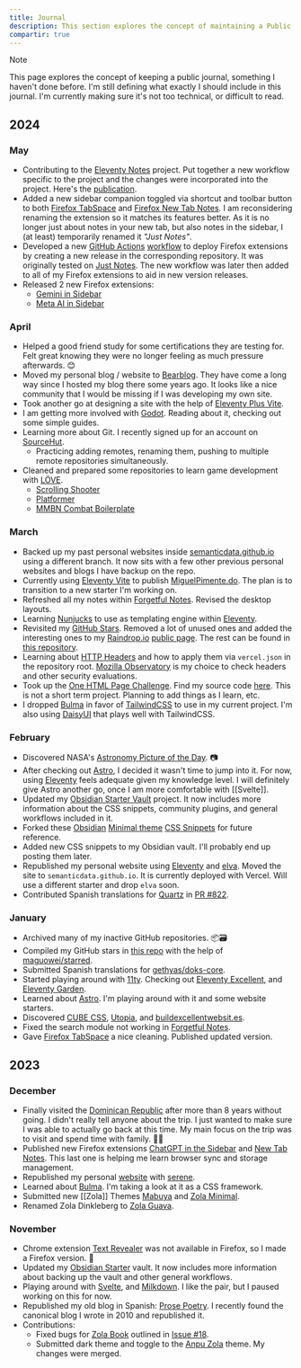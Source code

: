 ```yaml
---
title: Journal
description: This section explores the concept of maintaining a Public Journal.
compartir: true
---
```


> [!note]
> This page explores the concept of keeping a public journal, something I haven't done before. I'm still defining what exactly I should include in this journal. I'm currently making sure it's not too technical, or difficult to read.

## 2024

### May

- Contributing to the [Eleventy Notes](https://github.com/rothsandro/eleventy-notes) project. Put together a new workflow specific to the project and the changes were incorporated into the project. Here's the [publication](https://eleventy-notes.sandroroth.com/n/deployment/github-pages/).
- Added a new sidebar companion toggled via shortcut and toolbar button to both [Firefox TabSpace](https://github.com/semanticdata/firefox-tabspace) and [Firefox New Tab Notes](https://github.com/semanticdata/firefox-new-tab-notes). I am reconsidering renaming the extension so it matches its features better. As it is no longer just about notes in your new tab, but also notes in the sidebar, I (at least) temporarily renamed it _"Just Notes"_.
- Developed a new [GitHub Actions](https://github.com/features/actions) [workflow](https://github.com/semanticdata/firefox-new-tab-notes/blob/main/.github/workflows/web-ext-workflow.yml) to deploy Firefox extensions by creating a new release in the corresponding repository. It was originally tested on [Just Notes](https://github.com/semanticdata/firefox-new-tab-notes/blob/main/.github/workflows/web-ext-workflow.yml). The new workflow was later then added to all of my Firefox extensions to aid in new version releases.
- Released 2 new Firefox extensions:
 	- [Gemini in Sidebar](https://github.com/semanticdata/firefox-gemini-in-sidebar)
 	- [Meta AI in Sidebar](https://github.com/semanticdata/firefox-metaai-in-sidebar)

### April

- Helped a good friend study for some certifications they are testing for. Felt great knowing they were no longer feeling as much pressure afterwards. 😊
- Moved my personal blog / website to [Bearblog](https://bearblog.dev). They have come a long way since I hosted my blog there some years ago. It looks like a nice community that I would be missing if I was developing my own site.
- Took another go at designing a site with the help of [Eleventy Plus Vite](https://github.com/semanticdata/eleventy-plus-vite).
- I am getting more involved with [Godot](https://godotengine.org/). Reading about it, checking out some simple guides.
- Learning more about Git. I recently signed up for an account on [SourceHut](https://sr.ht).
 	- Practicing adding remotes, renaming them, pushing to multiple remote repositories simultaneously.
- Cleaned and prepared some repositories to learn game development with [LÖVE](https://love2d.org/).
 	- [Scrolling Shooter](https://github.com/semanticdata/love2d-scrolling-shooter)
 	- [Platformer](https://github.com/semanticdata/love2d-tutorial-platformer)
 	- [MMBN Combat Boilerplate](https://github.com/semanticdata/love2d-mmbn-combat-boilerplate)

### March

- Backed up my past personal websites inside [semanticdata.github.io](https://github.com/semanticdata/semanticdata.github.io) using a different branch. It now sits with a few other previous personal websites and blogs I have backup on the repo.
- Currently using [Eleventy Vite](https://github.com/matthiasott/eleventy-plus-vite) to publish [MiguelPimente.do](https://miguelpimentel.do). The plan is to transition to a new starter I'm working on.
- Refreshed all my notes within [Forgetful Notes](https://forgetfulnotes.com/). Revised the desktop layouts.
- Learning [Nunjucks](https://mozilla.github.io/nunjucks/) to use as templating engine within [Eleventy](https://www.11ty.dev/).
- Revisited my [GitHub Stars](https://github.com/semanticdata/github-stars). Removed a lot of unused ones and added the interesting ones to my [Raindrop.io](https://rindrop.io) [public page](https://raindrop.io/SemanticData). The rest can be found in [this repository](https://github.com/semanticdata/github-stars).
- Learning about [HTTP Headers](https://vercel.com/docs/edge-network/headers) and how to apply them via `vercel.json` in the repository root. [Mozilla Observatory](https://observatory.mozilla.org/) is my choice to check headers and other security evaluations.
- Took up the [One HTML Page Challenge](onehtmlpagechallenge.com). Find my source code [here](https://github.com/semanticdata/one-html-page-challenge). This is not a short term project. Planning to add things as I learn, etc.
- I dropped [Bulma](https://bulma.io/) in favor of [TailwindCSS](https://tailwindcss.com/) to use in my current project. I'm also using [DaisyUI](daisyui.com/) that plays well with TailwindCSS.

### February

- Discovered NASA's [Astronomy Picture of the Day](https://apod.nasa.gov/apod/). 📷
- After checking out [Astro](https://astro.build/), I decided it wasn't time to jump into it. For now, using [Eleventy](https://www.11ty.dev/) feels adequate given my knowledge level. I will definitely give Astro another go, once I am more comfortable with [[Svelte]].
- Updated my [Obsidian Starter Vault](https://github.com/semanticdata/obsidian-starter-vault) project. It now includes more information about the CSS snippets, community plugins, and general workflows included in it.
- Forked these [Obsidian](https://obsidian.md) [Minimal theme](https://github.com/kepano/obsidian-minimal) [CSS Snippets](https://github.com/replete/obsidian-minimal-theme-css-snippets) for future reference.
- Added new CSS snippets to my Obsidian vault. I'll probably end up posting them later.
- Republished my personal website using [Eleventy](https://www.11ty.dev/) and [elva](https://github.com/scottsweb/elva). Moved the site to `semanticdata.github.io`. It is currently deployed with Vercel. Will use a different starter and drop `elva` soon.
- Contributed Spanish translations for [Quartz](https://github.com/jackyzha0/quartz) in [PR #822](https://github.com/jackyzha0/quartz/pull/822).

### January

- Archived many of my inactive GitHub repositories. 📦🗃
- Compiled my GitHub stars in [this repo](https://github.com/semanticdata/github-stars) with the help of [maguowei/starred](https://github.com/maguowei/starred).
- Submitted Spanish translations for [gethyas/doks-core](https://github.com/gethyas/doks-core).
- Started playing around with [11ty](https://www.11ty.dev/). Checking out [Eleventy Excellent](https://github.com/madrilene/eleventy-excellent), and [Eleventy Garden](https://github.com/binyamin/eleventy-garden).
- Learned about [Astro](https://astro.build/). I'm playing around with it and some website starters.
- Discovered [CUBE CSS](https://cube.fyi/), [Utopia](https://utopia.fyi/), and [buildexcellentwebsit.es](https://buildexcellentwebsit.es/).
- Fixed the search module not working in [Forgetful Notes](https://github.com/semanticdata/forgetful-notes).
- Gave [Firefox TabSpace](https://github.com/semanticdata/firefox-tabspace) a nice cleaning. Published updated version.

## 2023

### December

- Finally visited the [Dominican Republic](https://en.wikipedia.org/wiki/Dominican_Republic) after more than 8 years without going. I didn't really tell anyone about the trip. I just wanted to make sure I was able to actually go back at this time. My main focus on the trip was to visit and spend time with family. 💜🎄
- Published new Firefox extensions [ChatGPT in the Sidebar](https://github.com/semanticdata/firefox-chatgpt-in-sidebar) and [New Tab Notes](https://github.com/semanticdata/firefox-new-tab-notes). This last one is helping me learn browser sync and storage management.
- Republished my personal [website](https://github.com/semanticdata/semanticdata.github.io) with [serene](https://github.com/isunjn/serene).
- Learned about [Bulma](https://bulma.io/). I'm taking a look at it as a CSS framework.
- Submitted new [[Zola]] Themes [Mabuya](https://github.com/semanticdata/mabuya) and [Zola Minimal](https://github.com/semanticdata/zola-minimal).
- Renamed Zola Dinkleberg to [Zola Guava](https://github.com/semanticdata/zola-guava).

### November

- Chrome extension [Text Revealer](https://github.com/jamigibbs/text-revealer-chrome-extension) was not available in Firefox, so I made a Firefox version. 🔎
- Updated my [Obsidian Starter](https://github.com/semanticdata/obsidian-starter-vault) vault. It now includes more information about backing up the vault and other general workflows.
- Playing around with [Svelte](https://svelte.dev/), and [Milkdown](https://milkdown.dev/). I like the pair, but I paused working on this for now.
- Republished my old blog in Spanish: [Prose Poetry](https://github.com/semanticdata/prose-poetry). I recently found the canonical blog I wrote in 2010 and republished it.
- Contributions:
 	- Fixed bugs for [Zola Book](https://github.com/getzola/book) outlined in [Issue #18](https://github.com/getzola/book/issues/18).
 	- Submitted dark theme and toggle to the [Anpu Zola](https://github.com/zbrox/anpu-zola-theme) theme. My changes were merged.
